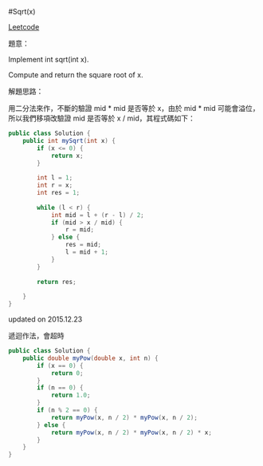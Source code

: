 #Sqrt(x)

[Leetcode](https://leetcode.com/problems/sqrtx/)

題意：

Implement int sqrt(int x).

Compute and return the square root of x.


解題思路：

用二分法來作，不斷的驗證 mid * mid 是否等於 x，由於 mid * mid 可能會溢位，所以我們移項改驗證 mid 是否等於 x / mid，其程式碼如下：

```java
public class Solution {
    public int mySqrt(int x) {
        if (x <= 0) {
            return x;
        }
        
        int l = 1;
        int r = x;
        int res = 1;
        
        while (l < r) {
            int mid = l + (r - l) / 2;
            if (mid > x / mid) {
                r = mid;
            } else {
                res = mid;
                l = mid + 1;
            }
        }
        
        return res;
        
    }
}
```

updated on 2015.12.23

遞迴作法，會超時

```java
public class Solution {
    public double myPow(double x, int n) {
        if (x == 0) {
            return 0;
        }
        if (n == 0) {
            return 1.0;
        }
        if (n % 2 == 0) {
            return myPow(x, n / 2) * myPow(x, n / 2);
        } else {
            return myPow(x, n / 2) * myPow(x, n / 2) * x;
        }
    }
}
```
